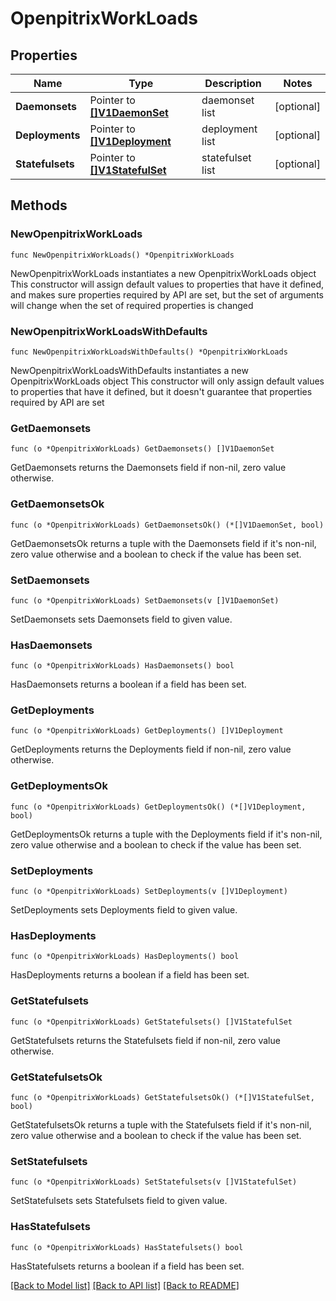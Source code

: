 # OpenpitrixWorkLoads

## Properties

Name | Type | Description | Notes
------------ | ------------- | ------------- | -------------
**Daemonsets** | Pointer to [**[]V1DaemonSet**](V1DaemonSet.md) | daemonset list | [optional] 
**Deployments** | Pointer to [**[]V1Deployment**](V1Deployment.md) | deployment list | [optional] 
**Statefulsets** | Pointer to [**[]V1StatefulSet**](V1StatefulSet.md) | statefulset list | [optional] 

## Methods

### NewOpenpitrixWorkLoads

`func NewOpenpitrixWorkLoads() *OpenpitrixWorkLoads`

NewOpenpitrixWorkLoads instantiates a new OpenpitrixWorkLoads object
This constructor will assign default values to properties that have it defined,
and makes sure properties required by API are set, but the set of arguments
will change when the set of required properties is changed

### NewOpenpitrixWorkLoadsWithDefaults

`func NewOpenpitrixWorkLoadsWithDefaults() *OpenpitrixWorkLoads`

NewOpenpitrixWorkLoadsWithDefaults instantiates a new OpenpitrixWorkLoads object
This constructor will only assign default values to properties that have it defined,
but it doesn't guarantee that properties required by API are set

### GetDaemonsets

`func (o *OpenpitrixWorkLoads) GetDaemonsets() []V1DaemonSet`

GetDaemonsets returns the Daemonsets field if non-nil, zero value otherwise.

### GetDaemonsetsOk

`func (o *OpenpitrixWorkLoads) GetDaemonsetsOk() (*[]V1DaemonSet, bool)`

GetDaemonsetsOk returns a tuple with the Daemonsets field if it's non-nil, zero value otherwise
and a boolean to check if the value has been set.

### SetDaemonsets

`func (o *OpenpitrixWorkLoads) SetDaemonsets(v []V1DaemonSet)`

SetDaemonsets sets Daemonsets field to given value.

### HasDaemonsets

`func (o *OpenpitrixWorkLoads) HasDaemonsets() bool`

HasDaemonsets returns a boolean if a field has been set.

### GetDeployments

`func (o *OpenpitrixWorkLoads) GetDeployments() []V1Deployment`

GetDeployments returns the Deployments field if non-nil, zero value otherwise.

### GetDeploymentsOk

`func (o *OpenpitrixWorkLoads) GetDeploymentsOk() (*[]V1Deployment, bool)`

GetDeploymentsOk returns a tuple with the Deployments field if it's non-nil, zero value otherwise
and a boolean to check if the value has been set.

### SetDeployments

`func (o *OpenpitrixWorkLoads) SetDeployments(v []V1Deployment)`

SetDeployments sets Deployments field to given value.

### HasDeployments

`func (o *OpenpitrixWorkLoads) HasDeployments() bool`

HasDeployments returns a boolean if a field has been set.

### GetStatefulsets

`func (o *OpenpitrixWorkLoads) GetStatefulsets() []V1StatefulSet`

GetStatefulsets returns the Statefulsets field if non-nil, zero value otherwise.

### GetStatefulsetsOk

`func (o *OpenpitrixWorkLoads) GetStatefulsetsOk() (*[]V1StatefulSet, bool)`

GetStatefulsetsOk returns a tuple with the Statefulsets field if it's non-nil, zero value otherwise
and a boolean to check if the value has been set.

### SetStatefulsets

`func (o *OpenpitrixWorkLoads) SetStatefulsets(v []V1StatefulSet)`

SetStatefulsets sets Statefulsets field to given value.

### HasStatefulsets

`func (o *OpenpitrixWorkLoads) HasStatefulsets() bool`

HasStatefulsets returns a boolean if a field has been set.


[[Back to Model list]](../README.md#documentation-for-models) [[Back to API list]](../README.md#documentation-for-api-endpoints) [[Back to README]](../README.md)



